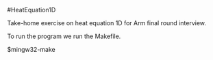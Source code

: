 #HeatEquation1D

Take-home exercise on heat equation 1D for Arm final round interview.

To run the program we run the Makefile.

$mingw32-make
